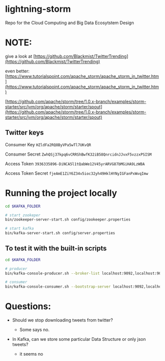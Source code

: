 # lightning-storm
Repo for the Cloud Computing and Big Data Ecosytstem Design

# NOTE:
give a look at [https://github.com/Blackmist/TwitterTrending](https://github.com/Blackmist/TwitterTrending)

even better: [https://www.tutorialspoint.com/apache_storm/apache_storm_in_twitter.htm](https://www.tutorialspoint.com/apache_storm/apache_storm_in_twitter.htm)

[https://github.com/apache/storm/tree/1.0.x-branch/examples/storm-starter/src/jvm/org/apache/storm/starter/spout](https://github.com/apache/storm/tree/1.0.x-branch/examples/storm-starter/src/jvm/org/apache/storm/starter/spout)


## Twitter keys

Consumer Key `HZldFa2RQ8ByVPa5wTl7UKvQR`

Consumer Secret `ZwhQSj37kpq6vCRRShBwfK32iB58QnrcidnJJvxF5vzzxPSISM`

Access Token `3936335896-DiNCA5l1tQabWe12V45yrARVG87bMGiHA9LzWBA`

Access Token Secret `fjeAmE1ZiY6Z34v5ioc32yh49HklHYNyIGFanPxWvqImw`


# Running the project locally

```bash
cd $KAFKA_FOLDER

# start zookeper
bin/zookeeper-server-start.sh config/zookeeper.properties

# start kafka
bin/kafka-server-start.sh config/server.properties
```

## To test it with the built-in scripts
```bash
cd $KAFKA_FOLDER

# producer
bin/kafka-console-producer.sh --broker-list localhost:9092,localhost:9093,localhost:9094 --topic myTopic

# consumer
bin/kafka-console-consumer.sh --bootstrap-server localhost:9092,localhost:9093,localhost:9094 --topic myTopic --from-beginning
``` 
 

# Questions:
- Should we stop downloading tweets from twitter? 
    - Some says no.

- In Kafka, can we store some particular Data Structure or only json tweets?
    - it seems no
